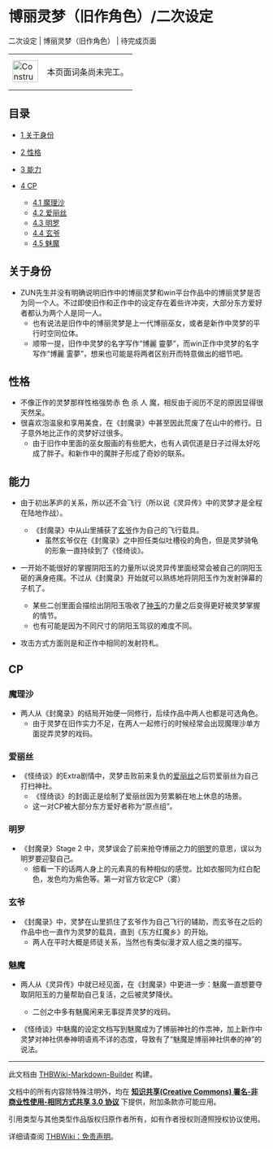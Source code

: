 # 博丽灵梦（旧作角色）/二次设定

<!-- source html: G:\repos\THBWiki-Markdown-Builder\THBWikiMarkdown\Temp\main\b\b7\ns0%3A%E5%8D%9A%E4%B8%BD%E7%81%B5%E6%A2%A6%EF%BC%88%E6%97%A7%E4%BD%9C%E8%A7%92%E8%89%B2%EF%BC%89%2F%E4%BA%8C%E6%AC%A1%E8%AE%BE%E5%AE%9A.html -->

二次设定 | 博丽灵梦（旧作角色） | 待完成页面

<center>

<table>
<tbody><tr>
<td class="mbox-image"><div style="width: 52px;">
  <a href="./文件-ConstructionClock.png.md" class="image"><img alt="ConstructionClock.png" src="https://upload.thwiki.cc/thumb/f/f1/ConstructionClock.png/50px-ConstructionClock.png" decoding="async" loading="lazy" width="50" height="43" srcset="https://upload.thwiki.cc/thumb/f/f1/ConstructionClock.png/75px-ConstructionClock.png 1.5x, https://upload.thwiki.cc/thumb/f/f1/ConstructionClock.png/100px-ConstructionClock.png 2x" data-file-width="689" data-file-height="587"></a></div></td>
<td class="mbox-text" style=""><br>本页面词条尚未完工。<br><br></td>
</tr>
</tbody></table>


</center>

## 目录

- [1 关于身份](#关于身份)
- [2 性格](#性格)
- [3 能力](#能力)
- [4 CP](#CP)

  - [4.1 魔理沙](#魔理沙)
  - [4.2 爱丽丝](#爱丽丝)
  - [4.3 明罗](#明罗)
  - [4.4 玄爷](#玄爷)
  - [4.5 魅魔](#魅魔)








## 关于身份
- ZUN先生并没有明确说明旧作中的博丽灵梦和win平台作品中的博丽灵梦是否为同一个人。不过即使旧作和正作中的设定存在着些许冲突，大部分东方爱好者都认为两个人是同一人。
  - 也有说法是旧作中的博丽灵梦是上一代博丽巫女，或者是新作中灵梦的平行时空同位体。
  - 顺带一提，旧作中灵梦的名字写作“博麗 靈夢”，而win正作中灵梦的名字写作“博麗 霊夢”，想来也可能是将两者区别开而特意做出的细节吧。



## 性格
- 不像正作的灵梦那样性格强势赤 色 杀 人 魔，相反由于阅历不足的原因显得很天然呆。
- 很喜欢泡温泉和享用美食，在《封魔录》中甚至因此荒废了在山中的修行。日子意外地比正作的灵梦好过很多。
  - 由于旧作中里面的巫女服画的有些肥大，也有人调侃道是日子过得太好吃成了胖子。和新作中的魔胖子形成了奇妙的联系。



## 能力
- 由于初出茅庐的关系，所以还不会飞行（所以说《灵异传》中的灵梦才是全程在陆地作战）。
  - 《封魔录》中从山里捕获了[玄爷](./玄爷.md)作为自己的飞行载具。
    - 虽然玄爷仅在《封魔录》之中担任类似吐槽役的角色，但是灵梦骑龟的形象一直持续到了《怪绮谈》。


- 一开始不能很好的掌握阴阳玉的力量所以说灵异传里面经常会被自己的阴阳玉砸的满身疮痍。不过从《封魔录》开始就可以熟练地将阴阳玉作为发射弹幕的子机了。
  - 某些二创里面会描绘出阴阳玉吸收了[神玉](./神玉.md)的力量之后变得更好被灵梦掌握的情节。
  - 也有可能是因为不同尺寸的阴阳玉驾驭的难度不同。

- 攻击方式方面则是和正作中相同的发射符札。


## CP

### 魔理沙
- 两人从《封魔录》的结局开始便一同修行，后续作品中两人也都是可选角色。
  - 由于灵梦在旧作实力不足，在两人一起修行的时候经常会出现魔理沙单方面捉弄灵梦的戏码。



### 爱丽丝
- 《怪绮谈》的Extra剧情中，灵梦击败前来复仇的[爱丽丝](./爱丽丝（旧作角色）.md)之后罚爱丽丝为自己打扫神社。
  - 《怪绮谈》的封面正是绘制了爱丽丝因为劳累躺在地上休息的场景。
  - 这一对CP被大部分东方爱好者称为“原点组”。



### 明罗
- 《封魔录》Stage 2 中，灵梦误会了前来抢夺博丽之力的[明罗](./明罗.md)的意思，误以为明罗要迎娶自己。
  - 细看一下的话两人身上的元素真的有种相似的感觉。比如衣服同为红白配色，发色均为紫色等。第一对官方钦定CP（雾）



### 玄爷
- 《封魔录》中，灵梦在山里抓住了玄爷作为自己飞行的辅助，而玄爷在之后的作品中也一直作为灵梦的载具，直到《东方红魔乡》的开始。
  - 两人在平时大概是师徒关系，当然也有类似漫才双人组之类的描写。



### 魅魔
- 两人从《灵异传》中就已经见面，在《封魔录》中更进一步：魅魔一直想要夺取阴阳玉的力量帮助自己复活，之后被灵梦降伏。
  - 二创之中多有魅魔闲来无事捉弄灵梦的戏码。

- 《怪绮谈》中魅魔的设定文档写到魅魔成为了博丽神社的作祟神，加上新作中灵梦对神社供奉神明语焉不详的态度，导致有了“魅魔是博丽神社供奉的神”的说法。





---

此文档由 [THBWiki-Markdown-Builder](https://github.com/Delsin-Yu/THBWiki-Markdown-Builder) 构建。

文档中的所有内容除特殊注明外，均在 [**知识共享(Creative Commons) 署名-非商业性使用-相同方式共享 3.0 协议**](https://creativecommons.org/licenses/by-sa/3.0/deed.zh-hans) 下提供，附加条款亦可能应用。

引用类型与其他类型作品版权归原作者所有，如有作者授权则遵照授权协议使用。

详细请查阅 [THBWiki：免责声明](https://thbwiki.cc/THBWiki:%E5%85%8D%E8%B4%A3%E5%A3%B0%E6%98%8E)。

